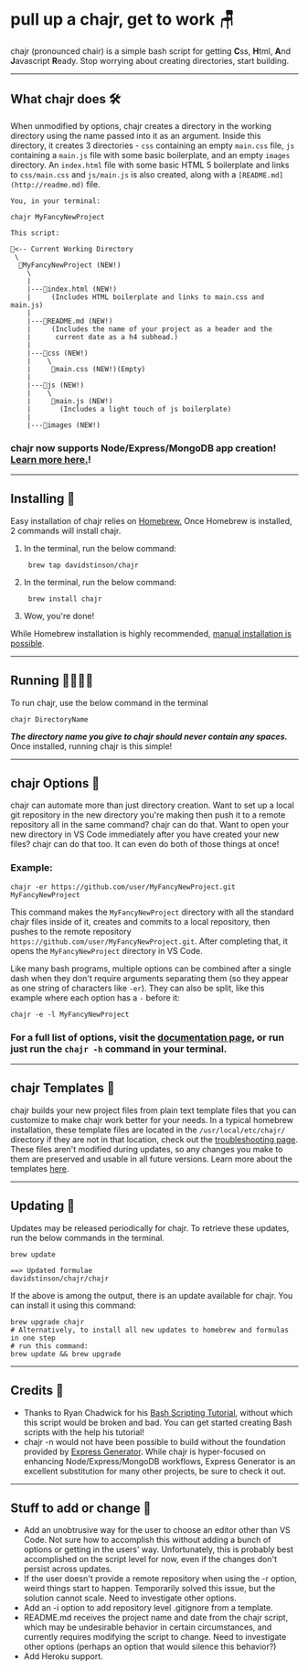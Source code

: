 # pull up a chajr, get to work 🪑

chajr (pronounced chair) is a simple bash script for getting **C**ss, **H**tml, **A**nd **J**avascript **R**eady. Stop worrying about creating directories, start building.

---

## What chajr does 🛠

When unmodified by options, chajr creates a directory in the working directory using the name passed into it as an argument. Inside this directory, it creates 3 directories - `css` containing an empty `main.css` file, `js` containing a `main.js` file with some basic boilerplate, and an empty `images` directory.  An `index.html` file with some basic HTML 5 boilerplate and links to `css/main.css` and `js/main.js` is also created, along with a `[README.md](http://readme.md)` file.

    You, in your terminal:
    
    chajr MyFancyNewProject
    
    This script:
    
    📂<-- Current Working Directory
     \
      📁MyFancyNewProject (NEW!)
        \
        |
        |---📄index.html (NEW!) 
        |     (Includes HTML boilerplate and links to main.css and main.js)
        |
        |---📄README.md (NEW!)
        |     (Includes the name of your project as a header and the 
        |      current date as a h4 subhead.)
        |
        |---📁css (NEW!)
        |    \
        |     📄main.css (NEW!)(Empty)
        |
        |---📁js (NEW!)
        |    \
        |     📄main.js (NEW!)
        |       (Includes a light touch of js boilerplate)
        |
        |---📁images (NEW!)

### chajr now supports Node/Express/MongoDB app creation! [Learn more here.](https://github.com/DavidStinson/chajr/wiki/Node-Express-MongoDB)!

---

## Installing 📲

Easy installation of chajr relies on [Homebrew.](https://brew.sh/) Once Homebrew is installed, 2 commands will install chajr.

1. In the terminal, run the below command:

        brew tap davidstinson/chajr

2. In the terminal, run the below command:

        brew install chajr

3. Wow, you're done!

While Homebrew installation is highly recommended, [manual installation is possible](https://github.com/DavidStinson/chajr/wiki/Advanced-Installation).

---

## Running 🏃‍♀️🏃‍♂️

To run chajr, use the below command in the terminal

    chajr DirectoryName

***The directory name you give to chajr should never contain any spaces.*** Once installed, running chajr is this simple!

---

## chajr Options 🎨

chajr can automate more than just directory creation. Want to set up a local git repository in the new directory you're making then push it to a remote repository all in the same command? chajr can do that. Want to open your new directory in VS Code immediately after you have created your new files? chajr can do that too. It can even do both of those things at once!

### Example:

    chajr -er https://github.com/user/MyFancyNewProject.git MyFancyNewProject

This command makes the `MyFancyNewProject` directory with all the standard chajr files inside of it, creates and commits to a local repository, then pushes to the remote repository `https://github.com/user/MyFancyNewProject.git`. After completing that, it opens the `MyFancyNewProject` directory in VS Code. 

Like many bash programs, multiple options can be combined after a single dash when they don't require arguments separating them (so they appear as one string of characters like `-er`). They can also be split, like this example where each option has a `-` before it:

    chajr -e -l MyFancyNewProject

### For a full list of options, visit the [documentation page](https://github.com/DavidStinson/chajr/wiki/Documentation), or run just run the `chajr -h` command in your terminal.

---

## chajr Templates 📃

chajr builds your new project files from plain text template files that you can customize to make chajr work better for your needs. In a typical homebrew installation, these template files are located in the `/usr/local/etc/chajr/` directory if they are not in that location, check out the [troubleshooting page](https://github.com/DavidStinson/chajr/wiki/Troubleshooting). These files aren't modified during updates, so any changes you make to them are preserved and usable in all future versions. Learn more about the templates [here](https://github.com/DavidStinson/chajr/wiki/File-Templates-and-Configuration).

---

## Updating 🎁

Updates may be released periodically for chajr. To retrieve these updates, run the below commands in the terminal.

    brew update

    ==> Updated formulae
    davidstinson/chajr/chajr

If the above is among the output, there is an update available for chajr. You can install it using this command:

    brew upgrade chajr
    # Alternatively, to install all new updates to homebrew and formulas in one step 
    # run this command:
    brew update && brew upgrade

---

## Credits 🙌

- Thanks to Ryan Chadwick for his [Bash Scripting Tutorial](https://ryanstutorials.net/bash-scripting-tutorial/), without which this script would be broken and bad. You can get started creating Bash scripts with the help his tutorial!
- chajr -n would not have been possible to build without the foundation provided by [Express Generator](https://github.com/expressjs/generator). While chajr is hyper-focused on enhancing Node/Express/MongoDB workflows, Express Generator is an excellent substitution for many other projects, be sure to check it out.

---

## Stuff to add or change 🚀

- Add an unobtrusive way for the user to choose an editor other than VS Code. Not sure how to accomplish this without adding a bunch of options or getting in the users' way. Unfortunately, this is probably best accomplished on the script level for now, even if the changes don't persist across updates.
- If the user doesn't provide a remote repository when using the -r option, weird things start to happen. Temporarily solved this issue, but the solution cannot scale. Need to investigate other options.
- Add an -i option to add repository level .gitignore from a template.
- README.md receives the project name and date from the chajr script, which may be undesirable behavior in certain circumstances, and currently requires modifying the script to change. Need to investigate other options (perhaps an option that would silence this behavior?)
- Add Heroku support.